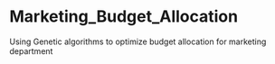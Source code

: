 # Marketing_Budget_Allocation
Using Genetic algorithms to optimize budget allocation for marketing department
